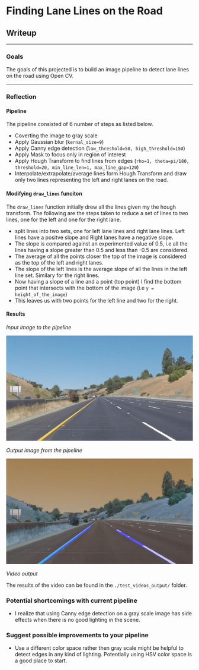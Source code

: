 # **Finding Lane Lines on the Road** 

## Writeup 

---

### Goals 

The goals of this projected is to build an image pipeline to detect lane lines on the road
using Open CV.


[//]: # (Image References)

[input_image]: ./test_images/solidYellowCurve2.jpg "Input Image"
[output_image]: ./test_images_output/solidYellowCurve2.jpg "Output Image"

---

### Reflection

#### Pipeline 

The pipeline consisted of 6 number of steps as listed below.

* Coverting the image to gray scale
* Apply Gaussian blur (`kernal_size=9`)
* Apply Canny edge detection (`low_threshold=50, high_threshold=150`)
* Apply Mask to focus only in region of interest
* Apply Hough Transform to find lines from edges (`rho=1, theta=pi/180, threshold=20, min_line_len=1, max_line_gap=120`)
* Interpolate/extrapolate/average lines form Hough Transform and draw only two lines representing the left and right lanes on the road.

#### Modifying `draw_lines` funciton

The `draw_lines` function initially drew all the lines given my the hough transform. The following are the steps taken to reduce a set of lines
to two lines, one for the left and one for the right lane.

* split lines into two sets, one for left lane lines and right lane lines. Left lines have a positve slope and Right lanes have a negative slope.
* The slope is compared against an experimented value of 0.5, i.e all the lines having a slope greater than 0.5 and less than -0.5 are considered.
* The average of all the points closer the top of the image is considered as the top of the left and right lanes.
* The slope of the left lines is the average slope of all the lines in the left line set. Similary for the right lines.
* Now having a slope of a line and a point (top point) I find the bottom point that intersects with the bottom of the image (i.e `y = height_of_the_image`)
* This leaves us with two points for the left line and two for the right.

#### Results

*Input image to the pipeline*

![alt text][input_image]

*Output image from the pipeline*

![alt text][output_image]

*Video output*

The results of the video can be found in the `./test_videos_output/` folder.

### Potential shortcomings with current pipeline

* I realize that using Canny edge detection on a gray scale image has side effects when there is no good lighting in the scene.

### Suggest possible improvements to your pipeline

* Use a different color space rather then gray scale might be helpful to detect edges in any kind of lighting. Potentially using HSV color space is a good place to start.
